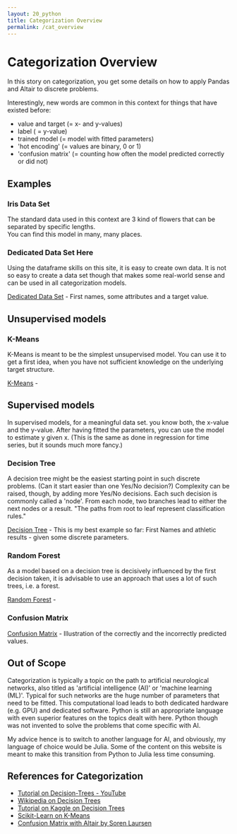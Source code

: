 ```yaml
---
layout: 20_python
title: Categorization Overview
permalink: /cat_overview
---
```



# Categorization Overview

In this story on categorization, you get some details on how to apply Pandas and Altair to discrete problems.

Interestingly, new words are common in this context for things that have existed before:
- value and target (= x- and y-values)
- label ( = y-value)
- trained model (= model with fitted parameters)
- 'hot encoding' (= values are binary, 0 or 1)
- 'confusion matrix' (= counting how often the model predicted correctly or did not)


## Examples

### Iris Data Set

The standard data used in this context are 3 kind of flowers that can be separated by specific lengths.<br>
You can find this model in many, many places.


### Dedicated Data Set Here

Using the dataframe skills on this site, it is easy to create own data.
It is not so easy to create a data set though that makes some real-world sense and can be used in all categorization models.

[Dedicated Data Set](cat_data_set) - First names, some attributes and a target value.



## Unsupervised models


### K-Means
 
K-Means is meant to be the simplest unsupervised model. You can use it to get a first idea, when you have not sufficient knowledge on the underlying target structure.


[K-Means](cat_kmeans) - 



## Supervised models

In supervised models, for a meaningful data set. you know both, the x-value and the y-value. 
After having fitted the parameters, you can use the model to estimate y given x.
(This is the same as done in regression for time series, but it sounds much more fancy.)


### Decision Tree

A decision tree might be the easiest starting point in such discrete problems. (Can it start easier than one Yes/No decision?)
Complexity can be raised, though, by adding more Yes/No decisions. Each such decision is commonly called a 'node'. From each node, two branches lead to either the next nodes or a result. 
"The paths from root to leaf represent classification rules."

[Decision Tree](cat_decision_tree) - This is my best example so far: First Names and athletic results - given some discrete parameters.


### Random Forest

As a model based on a decision tree is decisively influenced by the first decision taken, it is advisable to use an approach that uses a lot of such trees, i.e. a forest.

[Random Forest](cat_random_forest) - 


### Confusion Matrix

[Confusion Matrix](cat_confusion_matrix) - Illustration of the correctly and the incorrectly predicted values.



## Out of Scope

Categorization is typically a topic on the path to artificial neurological networks, also titled as 'artificial intelligence (AI)' or 'machine learning (ML)'.
Typical for such networks are the huge number of parameters that need to be fitted. This computational load leads to both dedicated hardware (e.g. GPU) and dedicated software.
Python is still an appropriate language with even superior features on the topics dealt with here. Python though was not invented to solve the problems that come specific with AI. 

My advice hence is to switch to another language for AI, and obviously, my language of choice would be Julia.
Some of the content on this website is meant to make this transition from Python to Julia less time consuming. 


## References for Categorization

- [Tutorial on Decision-Trees - YouTube](https://github.com/codebasics/py/blob/master/ML/13_kmeans/13_kmeans_tutorial.ipynb)
- [Wikipedia on Decision Trees](https://github.com/codebasics/py/blob/master/ML/13_kmeans/13_kmeans_tutorial.ipynb)
- [Tutorial on Kaggle on Decision Trees](https://www.kaggle.com/faressayah/decision-trees-random-forest-for-beginners#1.-Decision-Tree)
- [Scikit-Learn on K-Means](https://scikit-learn.org/stable/modules/clustering.html#k-means)
- [Confusion Matrix with Altair by Soren Laursen](https://towardsdatascience.com/the-confusion-matrix-visualized-e778584c8834)


